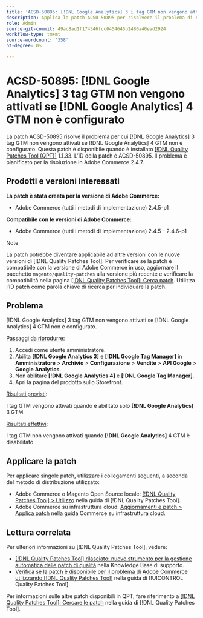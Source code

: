 ```yaml
---
title: 'ACSD-50895: [!DNL Google Analytics] 3 i tag GTM non vengono attivati se [!DNL Google Analytics] 4 GTM non è configurato'
description: Applica la patch ACSD-50895 per risolvere il problema di Adobe Commerce per cui  [!DNL Google Analytics] 3 tag GTM non vengono attivati se [!DNL Google Analytics] 4 GTM non è configurato.
role: Admin
source-git-commit: 49ac8ad1f174546fcc0454645b2480a40ead2924
workflow-type: tm+mt
source-wordcount: '358'
ht-degree: 0%

---
```


# ACSD-50895: [!DNL Google Analytics] 3 tag GTM non vengono attivati se [!DNL Google Analytics] 4 GTM non è configurato

La patch ACSD-50895 risolve il problema per cui [!DNL Google Analytics] 3 tag GTM non vengono attivati se [!DNL Google Analytics] 4 GTM non è configurato. Questa patch è disponibile quando è installato [[!DNL Quality Patches Tool (QPT)]](https://experienceleague.adobe.com/en/docs/commerce-knowledge-base/kb/announcements/commerce-announcements/magento-quality-patches-released-new-tool-to-self-serve-quality-patches) 1.1.33. L’ID della patch è ACSD-50895. Il problema è pianificato per la risoluzione in Adobe Commerce 2.4.7.

## Prodotti e versioni interessati

**La patch è stata creata per la versione di Adobe Commerce:**

* Adobe Commerce (tutti i metodi di implementazione) 2.4.5-p1

**Compatibile con le versioni di Adobe Commerce:**

* Adobe Commerce (tutti i metodi di implementazione) 2.4.5 - 2.4.6-p1

>[!NOTE]
>
>La patch potrebbe diventare applicabile ad altre versioni con le nuove versioni di [!DNL Quality Patches Tool]. Per verificare se la patch è compatibile con la versione di Adobe Commerce in uso, aggiornare il pacchetto `magento/quality-patches` alla versione più recente e verificare la compatibilità nella pagina [[!DNL Quality Patches Tool]: Cerca patch](https://experienceleague.adobe.com/tools/commerce-quality-patches/index.html). Utilizza l’ID patch come parola chiave di ricerca per individuare la patch.

## Problema

[!DNL Google Analytics] 3 tag GTM non vengono attivati se [!DNL Google Analytics] 4 GTM non è configurato.

<u>Passaggi da riprodurre</u>:

1. Accedi come utente amministratore.
1. Abilita **[!DNL Google Analytics 3]** e **[!DNL Google Tag Manager]** in **Amministratore** > **Archivio** > **Configurazione** > **Vendite** > **API Google** > **Google Analytics**.
1. Non abilitare **[!DNL Google Analytics 4]** e **[!DNL Google Tag Manager]**.
1. Apri la pagina del prodotto sullo Storefront.

<u>Risultati previsti</u>:

I tag GTM vengono attivati quando è abilitato solo **[!DNL Google Analytics]** 3 GTM.

<u>Risultati effettivi</u>:

I tag GTM non vengono attivati quando **[!DNL Google Analytics]** 4 GTM è disabilitato.

## Applicare la patch

Per applicare singole patch, utilizzare i collegamenti seguenti, a seconda del metodo di distribuzione utilizzato:

* Adobe Commerce o Magento Open Source locale: [[!DNL Quality Patches Tool] > Utilizzo](https://experienceleague.adobe.com/docs/commerce-operations/tools/quality-patches-tool/usage.html) nella guida di [!DNL Quality Patches Tool].
* Adobe Commerce su infrastruttura cloud: [Aggiornamenti e patch > Applica patch](https://experienceleague.adobe.com/docs/commerce-cloud-service/user-guide/develop/upgrade/apply-patches.html) nella guida Commerce su infrastruttura cloud.

## Lettura correlata

Per ulteriori informazioni su [!DNL Quality Patches Tool], vedere:

* [[!DNL Quality Patches Tool] rilasciato: nuovo strumento per la gestione automatica delle patch di qualità](https://experienceleague.adobe.com/en/docs/commerce-knowledge-base/kb/announcements/commerce-announcements/magento-quality-patches-released-new-tool-to-self-serve-quality-patches) nella Knowledge Base di supporto.
* [Verifica se la patch è disponibile per il problema di Adobe Commerce utilizzando  [!DNL Quality Patches Tool]](/help/tools/quality-patches-tool/patches-available-in-qpt/check-patch-for-magento-issue-with-magento-quality-patches.md) nella guida di [!UICONTROL Quality Patches Tool].


Per informazioni sulle altre patch disponibili in QPT, fare riferimento a [[!DNL Quality Patches Tool]: Cercare le patch](https://experienceleague.adobe.com/tools/commerce-quality-patches/index.html) nella guida di [!DNL Quality Patches Tool].
